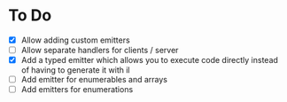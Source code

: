 ﻿# To Do

- [x] Allow adding custom emitters
- [ ] Allow separate handlers for clients / server
- [x] Add a typed emitter which allows you to execute code directly instead of having to generate it with il 
- [ ] Add emitter for enumerables and arrays
- [ ] Add emitters for enumerations